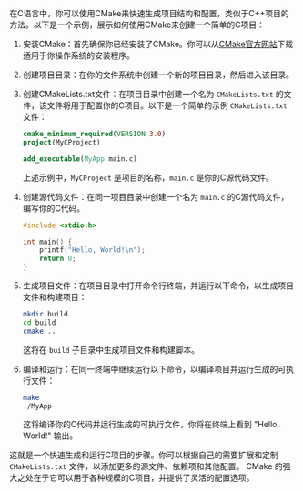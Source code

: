 在C语言中，你可以使用CMake来快速生成项目结构和配置，类似于C++项目的方法。以下是一个示例，展示如何使用CMake来创建一个简单的C项目：

1. 安装CMake：首先确保你已经安装了CMake。你可以从[CMake官方网站](https://cmake.org/download/)下载适用于你操作系统的安装程序。

2. 创建项目目录：在你的文件系统中创建一个新的项目目录，然后进入该目录。

3. 创建CMakeLists.txt文件：在项目目录中创建一个名为 `CMakeLists.txt` 的文件，该文件将用于配置你的C项目。以下是一个简单的示例 `CMakeLists.txt` 文件：

   ```cmake
   cmake_minimum_required(VERSION 3.0)
   project(MyCProject)

   add_executable(MyApp main.c)
   ```

   上述示例中，`MyCProject` 是项目的名称，`main.c` 是你的C源代码文件。

4. 创建源代码文件：在同一项目目录中创建一个名为 `main.c` 的C源代码文件，编写你的C代码。

   ```c
   #include <stdio.h>

   int main() {
       printf("Hello, World!\n");
       return 0;
   }
   ```

5. 生成项目文件：在项目目录中打开命令行终端，并运行以下命令，以生成项目文件和构建项目：

   ```bash
   mkdir build
   cd build
   cmake ..
   ```

   这将在 `build` 子目录中生成项目文件和构建脚本。

6. 编译和运行：在同一终端中继续运行以下命令，以编译项目并运行生成的可执行文件：

   ```bash
   make
   ./MyApp
   ```

   这将编译你的C代码并运行生成的可执行文件，你将在终端上看到 "Hello, World!" 输出。

这就是一个快速生成和运行C项目的步骤。你可以根据自己的需要扩展和定制 `CMakeLists.txt` 文件，以添加更多的源文件、依赖项和其他配置。 CMake 的强大之处在于它可以用于各种规模的C项目，并提供了灵活的配置选项。
